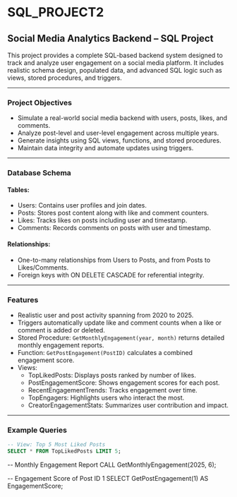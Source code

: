# SQL_PROJECT2
## Social Media Analytics Backend – SQL Project

This project provides a complete SQL-based backend system designed to track and analyze user engagement on a social media platform. It includes realistic schema design, populated data, and advanced SQL logic such as views, stored procedures, and triggers.

---

### Project Objectives

- Simulate a real-world social media backend with users, posts, likes, and comments.
- Analyze post-level and user-level engagement across multiple years.
- Generate insights using SQL views, functions, and stored procedures.
- Maintain data integrity and automate updates using triggers.

---

### Database Schema

#### Tables:
- Users: Contains user profiles and join dates.
- Posts: Stores post content along with like and comment counters.
- Likes: Tracks likes on posts including user and timestamp.
- Comments: Records comments on posts with user and timestamp.

#### Relationships:
- One-to-many relationships from Users to Posts, and from Posts to Likes/Comments.
- Foreign keys with ON DELETE CASCADE for referential integrity.

---

### Features

- Realistic user and post activity spanning from 2020 to 2025.
- Triggers automatically update like and comment counts when a like or comment is added or deleted.
- Stored Procedure: `GetMonthlyEngagement(year, month)` returns detailed monthly engagement reports.
- Function: `GetPostEngagement(PostID)` calculates a combined engagement score.
- Views:
  - TopLikedPosts: Displays posts ranked by number of likes.
  - PostEngagementScore: Shows engagement scores for each post.
  - RecentEngagementTrends: Tracks engagement over time.
  - TopEngagers: Highlights users who interact the most.
  - CreatorEngagementStats: Summarizes user contribution and impact.

---

### Example Queries

```sql
-- View: Top 5 Most Liked Posts
SELECT * FROM TopLikedPosts LIMIT 5;
```

-- Monthly Engagement Report
CALL GetMonthlyEngagement(2025, 6);

-- Engagement Score of Post ID 1
SELECT GetPostEngagement(1) AS EngagementScore;
